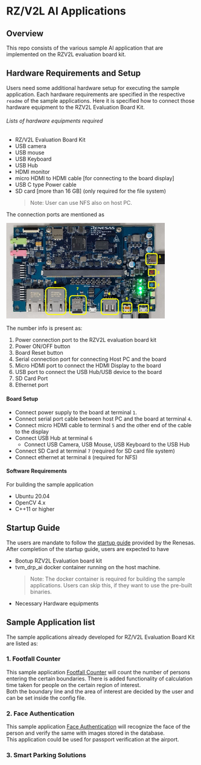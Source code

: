 # RZ/V2L AI Applications 

## Overview
This repo consists of the various sample AI application that are implemented on the RZV2L evaluation board kit. 

## Hardware Requirements and Setup

Users need some additional hardware setup for executing the sample application. 
Each hardware requirements are specified in the respective `readme` of the sample applications.
Here it is specified how to connect those hardware equipment to the RZV2L Evaluation Board Kit.

###### Lists of hardware equipments required
- RZ/V2L Evaluation Board Kit
- USB camera 
- USB mouse 
- USB Keyboard
- USB Hub 
- HDMI monitor
- micro HDMI to HDMI cable [for connecting to the board display]
- USB C type Power cable
- SD card [more than 16 GB] (only required for the file system) 
    >Note: User can use NFS also on host PC.


The connection ports are mentioned as 


<img src=./git_images/rzv2l_connection.JPG width="420">

The number info is present as:
1. Power connection port to the RZV2L evaluation board kit
2. Power ON/OFF button
3. Board Reset button
4. Serial connection port for connecting Host PC and the board
5. Micro HDMI port to connect the HDMI Display to the board
6. USB port to connect the USB Hub/USB device to the board
7. SD Card Port
8. Ethernet port  

#### Board Setup
- Connect power supply to the board at terminal `1`.
- Connect serial port cable between host PC and the board at terminal `4`.
- Connect micro HDMI cable to terminal `5` and the other end of the cable to the display
- Connect USB Hub at terminal `6`
    - Connect USB Camera, USB Mouse, USB Keyboard to the USB Hub
- Connect SD Card at terminal `7` (required for SD card file system)
- Connect ethernet at terminal `8` (required for NFS)

#### Software Requirements

For building the sample application
- Ubuntu 20.04
- OpenCV 4.x
- C++11 or higher

## Startup Guide
The users are mandate to follow the [startup guide]() provided by the Renesas.
After completion of the startup guide, users are expected to have
- Bootup RZV2L Evaluation board kit
- tvm_drp_ai docker container running on the host machine.
    >Note: The docker container is required for building the sample applications. Users can skip this, if they want to use the pre-built binaries.
- Necessary Hardware equipments

## Sample Application list
The sample applications already developed for RZ/V2L Evaluation Board Kit are listed as:

### 1. Footfall Counter 

This sample application [Footfall Counter](./Footfall_Counter) will count the number of persons entering the certain boundaries. There is added functionality of calculation time taken for people on the certain region of interest.\
Both the boundary line and the area of interest are decided by the user and can be set inside the config file.

### 2. Face Authentication

This sample application [Face Authentication](./face_authentication) will recognize the face of the person and verify the same with images stored in the database.\
This application could be used for passport verification at the airport.

### 3. Smart Parking Solutions

